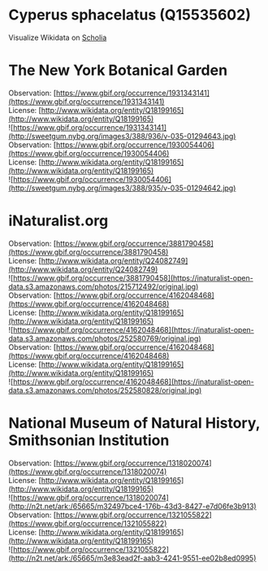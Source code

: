 
Cyperus sphacelatus (Q15535602)
===============================
  
Visualize Wikidata on [Scholia](https://scholia.toolforge.org/taxon/Q15535602)
# The New York Botanical Garden
  
Observation: [https://www.gbif.org/occurrence/1931343141](https://www.gbif.org/occurrence/1931343141)  
License: [http://www.wikidata.org/entity/Q18199165](http://www.wikidata.org/entity/Q18199165)  
![https://www.gbif.org/occurrence/1931343141](http://sweetgum.nybg.org/images3/388/936/v-035-01294643.jpg)  
Observation: [https://www.gbif.org/occurrence/1930054406](https://www.gbif.org/occurrence/1930054406)  
License: [http://www.wikidata.org/entity/Q18199165](http://www.wikidata.org/entity/Q18199165)  
![https://www.gbif.org/occurrence/1930054406](http://sweetgum.nybg.org/images3/388/935/v-035-01294642.jpg)
# iNaturalist.org
  
Observation: [https://www.gbif.org/occurrence/3881790458](https://www.gbif.org/occurrence/3881790458)  
License: [http://www.wikidata.org/entity/Q24082749](http://www.wikidata.org/entity/Q24082749)  
![https://www.gbif.org/occurrence/3881790458](https://inaturalist-open-data.s3.amazonaws.com/photos/215712492/original.jpg)  
Observation: [https://www.gbif.org/occurrence/4162048468](https://www.gbif.org/occurrence/4162048468)  
License: [http://www.wikidata.org/entity/Q18199165](http://www.wikidata.org/entity/Q18199165)  
![https://www.gbif.org/occurrence/4162048468](https://inaturalist-open-data.s3.amazonaws.com/photos/252580769/original.jpg)  
Observation: [https://www.gbif.org/occurrence/4162048468](https://www.gbif.org/occurrence/4162048468)  
License: [http://www.wikidata.org/entity/Q18199165](http://www.wikidata.org/entity/Q18199165)  
![https://www.gbif.org/occurrence/4162048468](https://inaturalist-open-data.s3.amazonaws.com/photos/252580828/original.jpg)
# National Museum of Natural History, Smithsonian Institution
  
Observation: [https://www.gbif.org/occurrence/1318020074](https://www.gbif.org/occurrence/1318020074)  
License: [http://www.wikidata.org/entity/Q18199165](http://www.wikidata.org/entity/Q18199165)  
![https://www.gbif.org/occurrence/1318020074](http://n2t.net/ark:/65665/m32497bce4-176b-43d3-8427-e7d06fe3b913)  
Observation: [https://www.gbif.org/occurrence/1321055822](https://www.gbif.org/occurrence/1321055822)  
License: [http://www.wikidata.org/entity/Q18199165](http://www.wikidata.org/entity/Q18199165)  
![https://www.gbif.org/occurrence/1321055822](http://n2t.net/ark:/65665/m3e83ead2f-aab3-4241-9551-ee02b8ed0995)